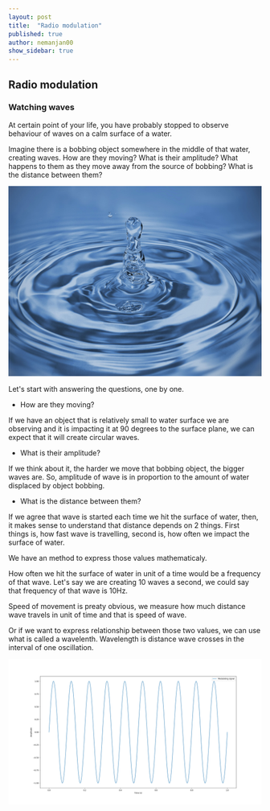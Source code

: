 ```yaml
---
layout: post
title:  "Radio modulation"
published: true
author: nemanjan00
show_sidebar: true
---
```


## Radio modulation

### Watching waves

At certain point of your life, you have probably stopped to observe behaviour of waves on a calm surface of a water. 

Imagine there is a bobbing object somewhere in the middle of that water, creating waves. How are they moving? What is their amplitude? What happens to them as they move away from the source of bobbing? What is the distance between them?

![Photo of an ripple in water](/assets/ripple.jpg)

Let's start with answering the questions, one by one.

* How are they moving?

If we have an object that is relatively small to water surface we are observing and it is impacting it at 90 degrees to the surface plane, we can expect that it will create circular waves.

* What is their amplitude?

If we think about it, the harder we move that bobbing object, the bigger waves are. So, amplitude of wave is in proportion to the amount of water displaced by object bobbing.

* What is the distance between them?

If we agree that wave is started each time we hit the surface of water, then, it makes sense to understand that distance depends on 2 things. First things is, how fast wave is travelling, second is, how often we impact the surface of water.

We have an method to express those values mathematicaly. 

How often we hit the surface of water in unit of a time would be a frequency of that wave. Let's say we are creating 10 waves a second, we could say that frequency of that wave is 10Hz.

Speed of movement is preaty obvious, we measure how much distance wave travels in unit of time and that is speed of wave.

Or if we want to express relationship between those two values, we can use what is called a wavelenth. Wavelength is distance wave crosses in the interval of one oscillation.

![](/assets/water_surface.png)
